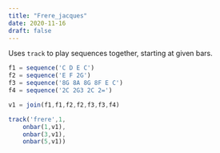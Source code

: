 ```yaml
---
title: "Frere_jacques"
date: 2020-11-16
draft: false
---
```

 Uses `track` to play sequences together, starting at given bars.

```javascript
f1 = sequence('C D E C')
f2 = sequence('E F 2G')
f3 = sequence('8G 8A 8G 8F E C')
f4 = sequence('2C 2G3 2C 2=') 

v1 = join(f1,f1,f2,f2,f3,f3,f4) 

track('frere',1,
    onbar(1,v1),
    onbar(3,v1),
    onbar(5,v1))
```
